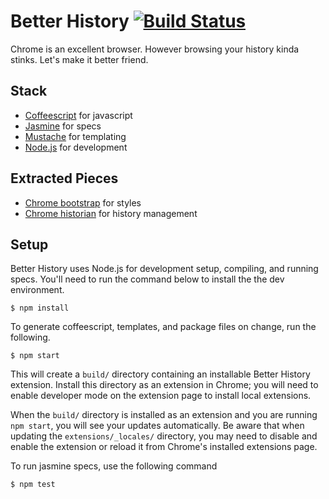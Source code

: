 Better History [![Build Status](https://travis-ci.org/roykolak/better-history.png)](https://travis-ci.org/roykolak/better-history)
=================

Chrome is an excellent browser. However browsing your history kinda stinks. Let's make it better friend.

Stack
----------------

* [Coffeescript](http://coffeescript.org/) for javascript
* [Jasmine](http://pivotal.github.com/jasmine/) for specs
* [Mustache](http://mustache.github.com/) for templating
* [Node.js](https://github.com/joyent/node) for development

Extracted Pieces
----------------

* [Chrome bootstrap](https://github.com/roykolak/chrome-bootstrap) for styles
* [Chrome historian](https://github.com/roykolak/chrome-bootstrap) for history management

Setup
-----------------

Better History uses Node.js for development setup, compiling, and running specs. You'll need to run the command below to install the the dev environment.

    $ npm install

To generate coffeescript, templates, and package files on change, run the following.

    $ npm start

This will create a `build/` directory containing an installable Better History extension. Install this directory as an extension in Chrome; you will need to enable developer mode on the extension page to install local extensions.

When the `build/` directory is installed as an extension and you are running `npm start`, you will see your updates automatically. Be aware that when updating the `extensions/_locales/` directory, you may need to disable and enable the extension or reload it from Chrome's installed extensions page.

To run jasmine specs, use the following command

    $ npm test
